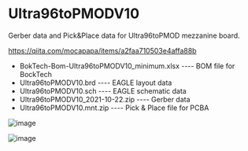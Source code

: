 # Ultra96toPMODV10

Gerber data and Pick&Place data for Ultra96toPMOD mezzanine board.

https://qiita.com/mocapapa/items/a2faa710503e4affa88b

- BokTech-Bom-Ultra96toPMODV10_minimum.xlsx ---- BOM file for BockTech
- Ultra96toPMODV10.brd ---- EAGLE layout data
- Ultra96toPMODV10.sch ---- EAGLE schematic data
- Ultra96toPMODV10_2021-10-22.zip ---- Gerber data
- Ultra96toPMODV10.mnt.zip ---- Pick & Place file for PCBA

![image](https://user-images.githubusercontent.com/64763/183346657-0bc1e625-02e9-4c44-95ba-474bff298444.png)

![image](https://user-images.githubusercontent.com/64763/142416727-d4559e5d-c0cb-467a-acd6-3caa70a12f92.png)

